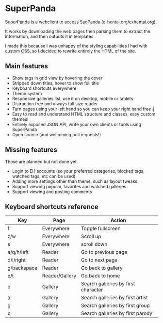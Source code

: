 # SuperPanda

SuperPanda is a webclient to access SadPanda (e-hentai.org/exhentai.org).

It works by downloading the web pages then parsing them to extract the
information, and then outputs it in templates.

I made this because I was unhappy of the styling capabilities I had with custom
CSS, so I decided to rewrite entirely the HTML of the site.

## Main features

- Show tags in grid view by hovering the cover
- Stripped down titles, hover to show full title
- Keyboard shortcuts everywhere
- Theme system
- Responsive galleries list, use it on desktop, mobile or tablets
- Distraction free and always full size reader
- Turn pages using your left hand so you can keep your right hand free :eyes:
- Easy to read and understand HTML structure and classes, easy custom themes!
- Entirely exposed JSON API, write your own clients or tools using SuperPanda
- Open source (and welcoming pull requests!)

## Missing features

Those are planned but not done yet.

- Login to EH accounts (so your preferred categories, blocked tags, watched tags, etc can be used)
- Adding more settings other than theme, such as layout tweaks
- Support viewing popular, favorites and watched galleries
- Support viewing and posting comments

## Keyboard shortcuts reference

Key         | Page           | Action
------------|----------------|-------
f           | Everywhere     | Toggle fullscreen
z/w         | Everywhere     | Scroll up
s           | Everywhere     | scroll down
a/q/h/left  | Reader         | Go to previous page
d/l/right   | Reader         | Go to next page
g/backspace | Reader         | Go back to gallery
e/t         | Reader/Gallery | Go back to home
c           | Gallery        | Search galleries by first character
a           | Gallery        | Search galleries by first artist
g           | Gallery        | Search galleries by first group
p           | Gallery        | Search galleries by first parody
